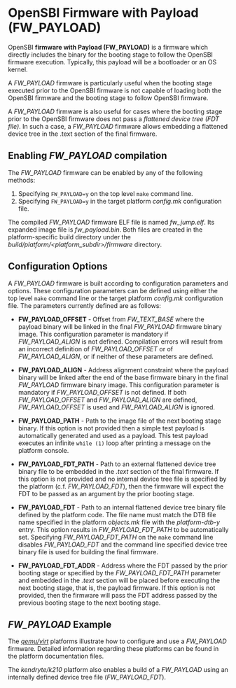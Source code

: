 OpenSBI Firmware with Payload (FW_PAYLOAD)
==========================================

OpenSBI **firmware with Payload (FW_PAYLOAD)** is a firmware which directly
includes the binary for the booting stage to follow the OpenSBI firmware
execution. Typically, this payload will be a bootloader or an OS kernel.

A *FW_PAYLOAD* firmware is particularly useful when the booting stage executed
prior to the OpenSBI firmware is not capable of loading both the OpenSBI
firmware and the booting stage to follow OpenSBI firmware.

A *FW_PAYLOAD* firmware is also useful for cases where the booting stage prior
to the OpenSBI firmware does not pass a *flattened device tree (FDT file)*. In
such a case, a *FW_PAYLOAD* firmware allows embedding a flattened device tree
in the .text section of the final firmware.

Enabling *FW_PAYLOAD* compilation
---------------------------------

The *FW_PAYLOAD* firmware can be enabled by any of the following methods:

1. Specifying `FW_PAYLOAD=y` on the top level `make` command line.
2. Specifying `FW_PAYLOAD=y` in the target platform *config.mk* configuration
   file.

The compiled *FW_PAYLOAD* firmware ELF file is named *fw_jump.elf*. Its
expanded image file is *fw_payload.bin*. Both files are created in the
platform-specific build directory under the
*build/platform/<platform_subdir>/firmware* directory.

Configuration Options
---------------------

A *FW_PAYLOAD* firmware is built according to configuration parameters and
options. These configuration parameters can be defined using either the top
level `make` command line or the target platform *config.mk* configuration
file. The parameters currently defined are as follows:

* **FW_PAYLOAD_OFFSET** - Offset from *FW_TEXT_BASE* where the payload binary
  will be linked in the final *FW_PAYLOAD* firmware binary image. This
  configuration parameter is mandatory if *FW_PAYLOAD_ALIGN* is not defined.
  Compilation errors will result from an incorrect definition of
  *FW_PAYLOAD_OFFSET* or of *FW_PAYLOAD_ALIGN*, or if neither of these
  parameters are defined.

* **FW_PAYLOAD_ALIGN** - Address alignment constraint where the payload binary
  will be linked after the end of the base firmware binary in the final
  *FW_PAYLOAD* firmware binary image. This configuration parameter is mandatory
  if *FW_PAYLOAD_OFFSET* is not defined. If both *FW_PAYLOAD_OFFSET* and
  *FW_PAYLOAD_ALIGN* are defined, *FW_PAYLOAD_OFFSET* is used and
  *FW_PAYLOAD_ALIGN* is ignored.

* **FW_PAYLOAD_PATH** - Path to the image file of the next booting stage
  binary.  If this option is not provided then a simple test payload is
  automatically generated and used as a payload. This test payload executes
  an infinite `while (1)` loop after printing a message on the platform console.

* **FW_PAYLOAD_FDT_PATH** - Path to an external flattened device tree binary
  file to be embedded in the *.text* section of the final firmware. If this
  option is not provided and no internal device tree file is specified by the
  platform (c.f. *FW_PAYLOAD_FDT*), then the firmware will expect the FDT to
  be passed as an argument by the prior booting stage.

* **FW_PAYLOAD_FDT** - Path to an internal flattened device tree binary file
  defined by the platform code. The file name must match the DTB file name
  specified in the platform *objects.mk* file with the *platform-dtb-y* entry.
  This option results in *FW_PAYLOAD_FDT_PATH* to be automatically set.
  Specifying *FW_PAYLOAD_FDT_PATH* on the `make` command line disables
  *FW_PAYLOAD_FDT* and the command line specified device tree binary file is
  used for building the final firmware.

* **FW_PAYLOAD_FDT_ADDR** - Address where the FDT passed by the prior booting
  stage or specified by the *FW_PAYLOAD_FDT_PATH* parameter and embedded in
  the *.text* section will be placed before executing the next booting stage,
  that is, the payload firmware. If this option is not provided, then the
  firmware will pass the FDT address passed by the previous booting stage
  to the next booting stage.

*FW_PAYLOAD* Example
--------------------

The *[qemu/virt]* platforms illustrate how to configure and use a *FW_PAYLOAD*
firmware. Detailed information regarding these platforms can be found in the
platform documentation files.

The *kendryte/k210* platform also enables a build of a *FW_PAYLOAD* using an
internally defined device tree file (*FW_PAYLOAD_FDT*).

[qemu/virt]: ../platform/qemu_virt.md

